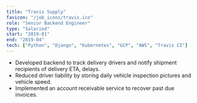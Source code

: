 ```yaml
---
title: "Travis Supply"
favicon: "/job_icons/travis.ico"
role: "Senior Backend Engineer"
type: "Salaried"
start: "2019-01"
end: "2019-04"
tech: ["Python", "Django", "Kubernetes", "GCP", "AWS", "Travis CI"]
---
```


- Developed backend to track delivery drivers and notify shipment recipients of
  delivery ETA, delays.
- Reduced driver liability by storing daily vehicle inspection pictures and
  vehicle speed.
- Implemented an account receivable service to recover past due invoices.

